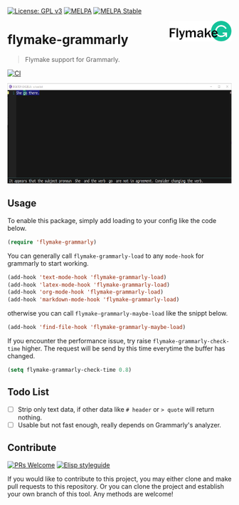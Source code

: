 [![License: GPL v3](https://img.shields.io/badge/License-GPL%20v3-blue.svg)](https://www.gnu.org/licenses/gpl-3.0)
[![MELPA](https://melpa.org/packages/flymake-grammarly-badge.svg)](https://melpa.org/#/flymake-grammarly)
[![MELPA Stable](https://stable.melpa.org/packages/flymake-grammarly-badge.svg)](https://stable.melpa.org/#/flymake-grammarly)

<img align="right" src="./etc/logo.png" with="138" height="46">

# flymake-grammarly
> Flymake support for Grammarly.

[![CI](https://github.com/emacs-grammarly/flymake-grammarly/actions/workflows/test.yml/badge.svg)](https://github.com/emacs-grammarly/flymake-grammarly/actions/workflows/test.yml)

<p align="center">
  <img src="./etc/screenshot.png" width="629" height="225"/>
<p>

## Usage

To enable this package, simply add loading to your config like the code below.

```el
(require 'flymake-grammarly)
```

You can generally call `flymake-grammarly-load` to any `mode-hook` for
grammarly to start working.

```el
(add-hook 'text-mode-hook 'flymake-grammarly-load)
(add-hook 'latex-mode-hook 'flymake-grammarly-load)
(add-hook 'org-mode-hook 'flymake-grammarly-load)
(add-hook 'markdown-mode-hook 'flymake-grammarly-load)
```

otherwise you can call `flymake-grammarly-maybe-load` like the snippt below.

```el
(add-hook 'find-file-hook 'flymake-grammarly-maybe-load)
```

If you encounter the performance issue, try raise `flymake-grammarly-check-time` higher.
The request will be send by this time everytime the buffer has changed.

```el
(setq flymake-grammarly-check-time 0.8)
```

## Todo List

- [ ] Strip only text data, if other data like `# header` or `> quote` will return nothing.
- [ ] Usable but not fast enough, really depends on Grammarly's analyzer.

## Contribute

[![PRs Welcome](https://img.shields.io/badge/PRs-welcome-brightgreen.svg)](http://makeapullrequest.com)
[![Elisp styleguide](https://img.shields.io/badge/elisp-style%20guide-purple)](https://github.com/bbatsov/emacs-lisp-style-guide)

If you would like to contribute to this project, you may either
clone and make pull requests to this repository. Or you can
clone the project and establish your own branch of this tool.
Any methods are welcome!
